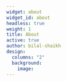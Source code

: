 ```yaml
---
widget: about
widget_id: about
headless: true
weight: 1
title: About
active: true
author: bilal-shaikh
design:
  columns: "2"
  background:
    image:
---
```

